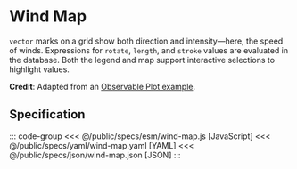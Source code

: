 <script setup>
  import { coordinator } from '@uwdata/vgplot';
  coordinator().clear();
</script>

# Wind Map

`vector` marks on a grid show both direction and intensity—here, the speed of winds. Expressions for `rotate`, `length`, and `stroke` values are evaluated in the database. Both the legend and map support interactive selections to highlight values.

<Example spec="/specs/yaml/wind-map.yaml" />

**Credit**: Adapted from an [Observable Plot example](https://observablehq.com/@observablehq/plot-wind-map).

## Specification

::: code-group
<<< @/public/specs/esm/wind-map.js [JavaScript]
<<< @/public/specs/yaml/wind-map.yaml [YAML]
<<< @/public/specs/json/wind-map.json [JSON]
:::
